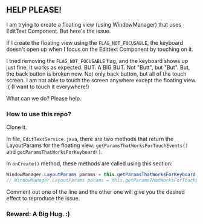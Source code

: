 ## HELP PLEASE!

I am trying to create a floating view (using WindowManager) that uses EditText Component. But here's the issue.

If I create the floating view using the `FLAG_NOT_FOCUSABLE`, the keyboard doesn't open up when I focus on the Edittext Component by touching on it.

I tried removing the `FLAG_NOT_FOCUSABLE` flag, and the keyboard shows up just fine. It works as expected. BUT. A BIG BUT. Not "Butt", but "But". But, the back button is broken now. Not only back button, but all of the touch screen. I am not able to touch the screen anywhere except the floating view. :( (I want to touch it everywhere!)

What can we do? Please help.

### How to use this repo?

Clone it.

In file, `EditTextService.java`, there are two methods that return the LayoutParams for the floating view: `getParamsThatWorksForTouchEvents()` and `getParamsThatWorksForKeyboard()`.

In `onCreate()` method, these methods are called using this section:

```java
WindowManager.LayoutParams params = this.getParamsThatWorksForKeyboard();
// WindowManager.LayoutParams params = this.getParamsThatWorksForTouchEvents();
```

Comment out one of the line and the other one will give you the desired effect to reproduce the issue.

### Reward: A Big Hug. :)
